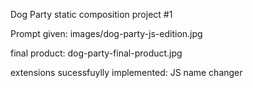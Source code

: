 Dog Party static composition project #1

Prompt given:
images/dog-party-js-edition.jpg

final product:
dog-party-final-product.jpg

extensions sucessfuylly implemented: JS name changer